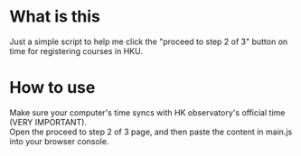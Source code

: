 # What is this
Just a simple script to help me click the "proceed to step 2 of 3" button on time for registering courses in HKU. <br>
# How to use
Make sure your computer's time syncs with HK observatory's official time (VERY IMPORTANT). <br>
Open the proceed to step 2 of 3 page, and then paste the content in main.js into your browser console.

